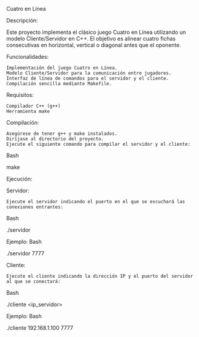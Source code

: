 Cuatro en Línea

Descripción:

Este proyecto implementa el clásico juego Cuatro en Línea utilizando un modelo Cliente/Servidor en C++. El objetivo es alinear cuatro fichas consecutivas en horizontal, vertical o diagonal antes que el oponente.

Funcionalidades:

    Implementación del juego Cuatro en Línea.
    Modelo Cliente/Servidor para la comunicación entre jugadores.
    Interfaz de línea de comandos para el servidor y el cliente.
    Compilación sencilla mediante Makefile.

Requisitos:

    Compilador C++ (g++)
    Herramienta make

Compilación:

    Asegúrese de tener g++ y make instalados.
    Diríjase al directorio del proyecto.
    Ejecute el siguiente comando para compilar el servidor y el cliente:

Bash

make



Ejecución:

Servidor:

    Ejecute el servidor indicando el puerto en el que se escuchará las conexiones entrantes:

Bash

./servidor <puerto>


Ejemplo:
Bash

./servidor 7777



Cliente:

    Ejecute el cliente indicando la dirección IP y el puerto del servidor al que se conectará:

Bash

./cliente <ip_servidor> <puerto>


Ejemplo:
Bash

./cliente 192.168.1.100 7777


